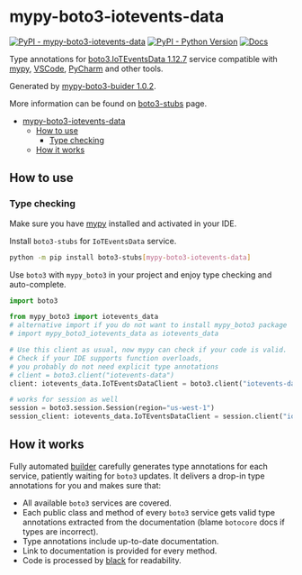 # mypy-boto3-iotevents-data

[![PyPI - mypy-boto3-iotevents-data](https://img.shields.io/pypi/v/mypy-boto3-iotevents-data.svg?color=blue)](https://pypi.org/project/mypy-boto3-iotevents-data)
[![PyPI - Python Version](https://img.shields.io/pypi/pyversions/mypy-boto3-iotevents-data.svg?color=blue)](https://pypi.org/project/mypy-boto3-iotevents-data)
[![Docs](https://img.shields.io/readthedocs/mypy-boto3-builder.svg?color=blue)](https://mypy-boto3-builder.readthedocs.io/)

Type annotations for
[boto3.IoTEventsData 1.12.7](https://boto3.amazonaws.com/v1/documentation/api/1.12.7/reference/services/iotevents-data.html#IoTEventsData) service
compatible with [mypy](https://github.com/python/mypy), [VSCode](https://code.visualstudio.com/),
[PyCharm](https://www.jetbrains.com/pycharm/) and other tools.

Generated by [mypy-boto3-buider 1.0.2](https://github.com/vemel/mypy_boto3_builder).

More information can be found on [boto3-stubs](https://pypi.org/project/boto3-stubs/) page.

- [mypy-boto3-iotevents-data](#mypy-boto3-iotevents-data)
  - [How to use](#how-to-use)
    - [Type checking](#type-checking)
  - [How it works](#how-it-works)

## How to use

### Type checking

Make sure you have [mypy](https://github.com/python/mypy) installed and activated in your IDE.

Install `boto3-stubs` for `IoTEventsData` service.

```bash
python -m pip install boto3-stubs[mypy-boto3-iotevents-data]
```

Use `boto3` with `mypy_boto3` in your project and enjoy type checking and auto-complete.

```python
import boto3

from mypy_boto3 import iotevents_data
# alternative import if you do not want to install mypy_boto3 package
# import mypy_boto3_iotevents_data as iotevents_data

# Use this client as usual, now mypy can check if your code is valid.
# Check if your IDE supports function overloads,
# you probably do not need explicit type annotations
# client = boto3.client("iotevents-data")
client: iotevents_data.IoTEventsDataClient = boto3.client("iotevents-data")

# works for session as well
session = boto3.session.Session(region="us-west-1")
session_client: iotevents_data.IoTEventsDataClient = session.client("iotevents-data")

```

## How it works

Fully automated [builder](https://github.com/vemel/mypy_boto3_builder) carefully generates
type annotations for each service, patiently waiting for `boto3` updates. It delivers
a drop-in type annotations for you and makes sure that:

- All available `boto3` services are covered.
- Each public class and method of every `boto3` service gets valid type annotations
  extracted from the documentation (blame `botocore` docs if types are incorrect).
- Type annotations include up-to-date documentation.
- Link to documentation is provided for every method.
- Code is processed by [black](https://github.com/psf/black) for readability.